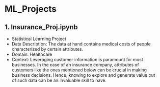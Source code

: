 # ML_Projects
## 1. Insurance_Proj.ipynb
  - Statistical Learning Project
  - Data Description:
     The data at hand contains medical costs of people characterized by certain
     attributes.
  - Domain:
     Healthcare
  - Context:
     Leveraging customer information is paramount for most businesses. In the case of an insurance company, attributes of customers like the ones mentioned below can    be crucial in making business decisions. Hence, knowing to explore and generate value out of such data can be an invaluable skill to have. 

